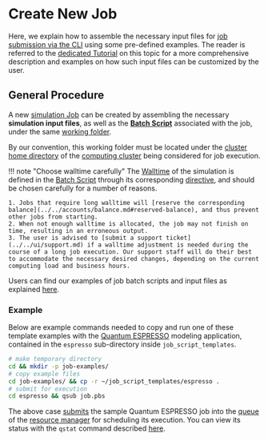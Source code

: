 # Create New Job

Here, we explain how to assemble the necessary input files for [job submission via the CLI](../overview.md) using some pre-defined examples. The reader is referred to the [dedicated Tutorial](../../tutorials/) on this topic for a more comprehensive description and examples on how such input files can be customized by the user.

## General Procedure

A new [simulation Job](../../jobs/overview.md) can be created by assembling the necessary **simulation input files**, as well as the **[Batch Script](../batch-scripts/overview.md)** associated with the job, under the same [working folder](../batch-scripts/directories.md).
 
By our convention, this working folder must be located under the [cluster home directory](../../infrastructure/clusters/directories.md) of the [computing cluster](../../infrastructure/clusters/overview.md) being considered for job execution.

!!! note "Choose walltime carefully"
    The [Walltime](../../infrastructure/compute/parameters.md#time-limit) of the simulation is defined in the [Batch Script](../batch-scripts/overview.md) through its corresponding [directive](../batch-scripts/directives.md), and should be chosen carefully for a number of reasons.
    
    1. Jobs that require long walltime will [reserve the corresponding balance](../../accounts/balance.md#reserved-balance), and thus prevent other jobs from starting.
    2. When not enough walltime is allocated, the job may not finish on time, resulting in an erroneous output. 
    3. The user is advised to [submit a support ticket](../../ui/support.md) if a walltime adjustment is needed during the course of a long job execution. Our support staff will do their best to accommodate the necessary desired changes, depending on the current computing load and business hours.

Users can find our examples of job batch scripts and input files as explained [here](../batch-scripts/sample-scripts.md). 

### Example

Below are example commands needed to copy and run one of these template examples with the [Quantum ESPRESSO](../../software-directory/modeling/quantum-espresso.md) modeling application, contained in the `espresso` sub-directory inside `job_script_templates`.

```bash
# make temporary directory
cd && mkdir -p job-examples/
# copy example files
cd job-examples/ && cp -r ~/job_script_templates/espresso .
# submit for execution
cd espresso && qsub job.pbs
```

The above case [submits](submit.md) the sample Quantum ESPRESSO job into the [queue](../../infrastructure/resource/queues.md) of the [resource manager](../../infrastructure/resource/overview.md) for scheduling its execution. You can view its status with the `qstat` command described [here](check-status.md).
